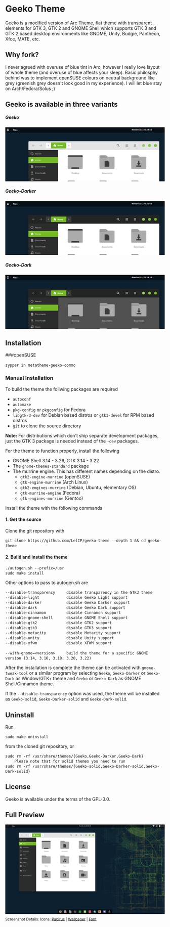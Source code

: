# Geeko Theme

Geeko is a modified version of [Arc Theme](https://github.com/horst3180/Arc-theme), flat theme with transparent elements for GTK 3, GTK 2 and GNOME Shell which supports GTK 3 and GTK 2 based desktop environments like GNOME, Unity, Budgie, Pantheon, Xfce, MATE, etc.

## Why fork?

I never agreed with overuse of blue tint in Arc, however I really love layout of whole theme (and overuse of blue affects your sleep). Basic philosphy behind was to implement openSUSE colours on neutral background like grey (greenish grey doesn't look good in my experience). I will let blue stay on Arch/Fedora/Solus ;)

## Geeko is available in three variants 

##### Geeko

![A screenshot of the Geeko theme](/additions/screenshots/light.png)

##### Geeko-Darker

![A screenshot of the Geeko-Darker theme](/additions/screenshots/darker.png)

##### Geeko-Dark

![A screenshot of the Geeko-Dark theme](/additions/screenshots/dark.png)

## Installation

###openSUSE

`zypper in metatheme-geeko-commo`

### Manual Installation

To build the theme the follwing packages are required 
* `autoconf`
* `automake`
* `pkg-config` or `pkgconfig` for Fedora
* `libgtk-3-dev` for Debian based distros or `gtk3-devel` for RPM based distros
* `git` to clone the source directory

**Note:** For distributions which don't ship separate development packages, just the GTK 3 package is needed instead of the `-dev` packages.

For the theme to function properly, install the following
* GNOME Shell 3.14 - 3.26, GTK 3.14 - 3.22
* The `gnome-themes-standard` package
* The murrine engine. This has different names depending on the distro.
  * `gtk2-engine-murrine` (openSUSE)
  * `gtk-engine-murrine` (Arch Linux)
  * `gtk2-engines-murrine` (Debian, Ubuntu, elementary OS)
  * `gtk-murrine-engine` (Fedora)
  * `gtk-engines-murrine` (Gentoo)

Install the theme with the following commands

#### 1. Get the source

Clone the git repository with

    git clone https://github.com/LelCP/geeko-theme --depth 1 && cd geeko-theme

#### 2. Build and install the theme

    ./autogen.sh --prefix=/usr
    sudo make install

Other options to pass to autogen.sh are

    --disable-transparency     disable transparency in the GTK3 theme
    --disable-light            disable Geeko Light support
    --disable-darker           disable Geeko Darker support
    --disable-dark             disable Geeko Dark support
    --disable-cinnamon         disable Cinnamon support
    --disable-gnome-shell      disable GNOME Shell support
    --disable-gtk2             disable GTK2 support
    --disable-gtk3             disable GTK3 support
    --disable-metacity         disable Metacity support
    --disable-unity            disable Unity support
    --disable-xfwm             disable XFWM support

    --with-gnome=<version>     build the theme for a specific GNOME version (3.14, 3.16, 3.18, 3.20, 3.22)

After the installation is complete the theme can be activated with `gnome-tweak-tool` or a similar program by selecting `Geeko`, `Geeko-Darker` or `Geeko-Dark` as Window/GTK+ theme and `Geeko` or `Geeko-Dark` as GNOME Shell/Cinnamon theme.

If the `--disable-transparency` option was used, the theme will be installed as `Geeko-solid`, `Geeko-Darker-solid` and `Geeko-Dark-solid`.

## Uninstall

Run

    sudo make uninstall

from the cloned git repository, or

    sudo rm -rf /usr/share/themes/{Geeko,Geeko-Darker,Geeko-Dark}
        Please note that for solid themes you need to run
    sudo rm -rf /usr/share/themes/{Geeko-solid,Geeko-Darker-solid,Geeko-Dark-solid}

## License
Geeko is available under the terms of the GPL-3.0.

## Full Preview
![A full screenshot of the Geeko theme](/additions/screenshots/main.png)
<sub>Screenshot Details: Icons: [Papirus](https://github.com/PapirusDevelopmentTeam/papirus-icon-theme) | [Wallpaper](https://github.com/openSUSE/branding/tree/tumbleweed/raw-theme-drop) | [Font](https://github.com/adobe-fonts/source-sans-pro) </sub>
